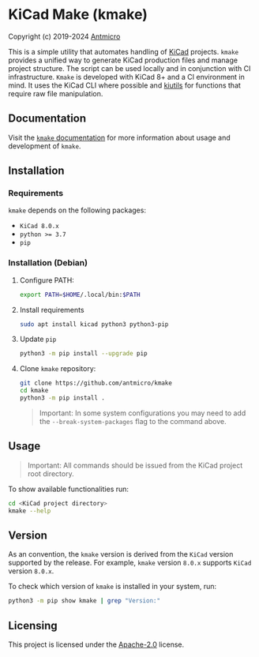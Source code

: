 # KiCad Make (kmake)

Copyright (c) 2019-2024 [Antmicro](https://www.antmicro.com)

This is a simple utility that automates handling of [KiCad](https://www.kicad.org/) projects.
`kmake` provides a unified way to generate KiCad production files and manage project structure.
The script can be used locally and in conjunction with CI infrastructure.
`Kmake` is developed with KiCad 8+ and a CI environment in mind.
It uses the KiCad CLI where possible and [kiutils](https://github.com/antmicro/kiutils) for functions that require raw file manipulation.

## Documentation

Visit the [`kmake` documentation](https://antmicro.github.io/kicad-make/) for more information about usage and development of `kmake`.

## Installation

### Requirements

`kmake` depends on the following packages:

* `KiCad 8.0.x`
* `python >= 3.7`
* `pip`

### Installation (Debian)

1. Configure PATH:

    ```bash
    export PATH=$HOME/.local/bin:$PATH
    ```

1. Install requirements

    ```bash
    sudo apt install kicad python3 python3-pip
    ```
    
1. Update `pip`

    ```bash
    python3 -m pip install --upgrade pip
    ```

1. Clone `kmake` repository:

    ```bash
    git clone https://github.com/antmicro/kmake
    cd kmake
    python3 -m pip install .
    ```

    > Important: In some system configurations you may need to add the `--break-system-packages` flag to the command above.

## Usage

> Important: All commands should be issued from the KiCad project root directory.

To show available functionalities run:

```bash
cd <KiCad project directory>
kmake --help
```

## Version

As an convention, the `kmake` version is derived from the `KiCad` version supported by the release.
For example, `kmake` version `8.0.x` supports `KiCad` version `8.0.x`.

To check which version of `kmake` is installed in your system, run:

```bash
python3 -m pip show kmake | grep "Version:"
```

## Licensing

This project is licensed under the [Apache-2.0](LICENSE) license.
